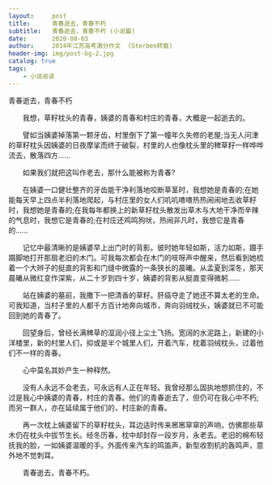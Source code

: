 ```yaml
---
layout:     post
title:      青春逝去，青春不朽 
subtitle:   青春逝去，青春不朽 (小说篇)
date:       2020-08-03
author:     2014年江苏高考满分作文  (Sterben转载)
header-img: img/post-bg-2.jpg
catalog: true
tags:
    - 小说阅读
---
```


青春逝去，青春不朽

　　我想，草籽枕头的青春，姨婆的青春和村庄的青春，大概是一起逝去的。

　　譬如当姨婆掉落第一颗牙齿，村里倒下了第一幢年久失修的老屋;当无人问津的草籽枕头因姨婆的日夜摩挲而终于破裂，村里的人也像枕头里的稗草籽一样哗哗流去，散落四方……

　　如果我们就把这叫作老去，那什么能被称为青春?

　　在姨婆一口健壮整齐的牙齿能干净利落地咬断草茎时，我想她是青春的;在她能每天早上四点半利落地爬起，与村庄里的女人们叽叽喳喳热热闹闹地去收草籽时，我想她是青春的;在我每年都换上的新草籽枕头散发出草木与大地干净而辛辣的气息时，我想它是青春的;在村庄还鸡鸣狗吠，热闹非凡时，我想它是青春的……

　　记忆中最清晰的是姨婆早上出门时的背影。彼时她年轻如斯，活力如斯，蹑手蹑脚地打开那扇老旧的木门。可我每次都会在木门的吱呀声中醒来，然后看到她梳着一个大辫子的挺直的背影和门缝中微露的一条狭长的晨曦。从孟夏到深冬，那天晨曦从微红变作深紫，从二十岁到四十岁，姨婆的背影从挺直变得微躬……

　　站在姨婆的墓前，我撒下一把清香的草籽。肝癌夺走了她还不算太老的生命。可我知道，当村子里的人都千方百计地奔向城市，奔向羽绒枕头，姨婆就已不可能回到她的青春了。

　　回望身后，曾经长满稗草的湿润小径上尘土飞扬。宽阔的水泥路上，新建的小洋楼里，新的村里人们，抑或是半个城里人们，开着汽车，枕着羽绒枕头，过着他们不一样的青春。

　　心中莫名其妙产生一种释然。

　　没有人永远不会老去，可永远有人正在年轻。我曾经那么固执地想抓住的，不过是我心中姨婆的青春，村庄的青春。他们的青春逝去了，但仍可在我心中不朽;而另一群人，亦在延续属于他们的，村庄新的青春。

　　再一次枕上姨婆留下的草籽枕头，耳边适时传来窸窸窣窣的声响，仿佛那些草木仍在枕头中拔节生长。经冬历春，枕中却封存一段岁月，永老去。老旧的棉布轻抚我的脸，一如姨婆温暖的手。外面传来汽车的鸣笛声，新型收割机的轰鸣声，意外地不觉刺耳。

　　青春逝去，青春不朽。